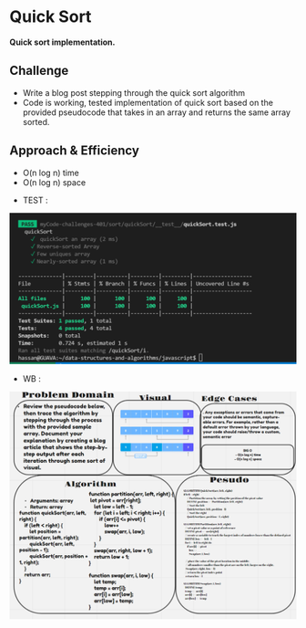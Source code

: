 # Quick Sort

**Quick sort implementation.**


## Challenge

- Write a blog post stepping through the quick sort algorithm
- Code is working, tested implementation of quick sort based on the provided pseudocode that takes in an array and returns the same array sorted.


## Approach & Efficiency

 - O(n log n) time
 - O(n log n) space



  * TEST : 

  ![image info](./img/testq.png)

  * WB : 

  ![image info](./img/wbq.png)


